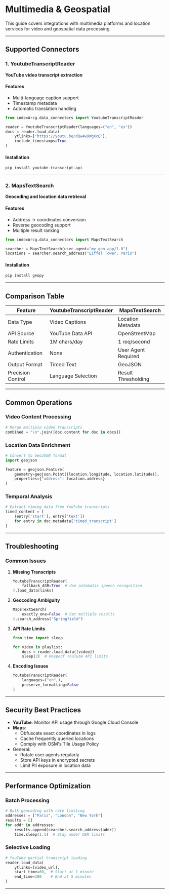# Multimedia & Geospatial

This guide covers integrations with multimedia platforms and location services for video and geospatial data processing.

---

## Supported Connectors

### 1. YoutubeTranscriptReader

**YouTube video transcript extraction**

#### Features

- Multi-language caption support
- Timestamp metadata
- Automatic translation handling

```python
from indoxArcg.data_connectors import YoutubeTranscriptReader

reader = YoutubeTranscriptReader(languages=("en", "es"))
docs = reader.load_data(
    ytlinks=["https://youtu.be/dQw4w9WgXcQ"],
    include_timestamps=True
)
```

#### Installation

```bash
pip install youtube-transcript-api
```

---

### 2. MapsTextSearch

**Geocoding and location data retrieval**

#### Features

- Address → coordinates conversion
- Reverse geocoding support
- Multiple result ranking

```python
from indoxArcg.data_connectors import MapsTextSearch

searcher = MapsTextSearch(user_agent="my-geo-app/1.0")
locations = searcher.search_address("Eiffel Tower, Paris")
```

#### Installation

```bash
pip install geopy
```

---

## Comparison Table

| Feature           | YoutubeTranscriptReader | MapsTextSearch      |
| ----------------- | ----------------------- | ------------------- |
| Data Type         | Video Captions          | Location Metadata   |
| API Source        | YouTube Data API        | OpenStreetMap       |
| Rate Limits       | 1M chars/day            | 1 req/second        |
| Authentication    | None                    | User Agent Required |
| Output Format     | Timed Text              | GeoJSON             |
| Precision Control | Language Selection      | Result Thresholding |

---

## Common Operations

### Video Content Processing

```python
# Merge multiple video transcripts
combined = "\n".join([doc.content for doc in docs])
```

### Location Data Enrichment

```python
# Convert to GeoJSON format
import geojson

feature = geojson.Feature(
    geometry=geojson.Point((location.longitude, location.latitude)),
    properties={"address": location.address}
)
```

### Temporal Analysis

```python
# Extract timing data from YouTube transcripts
timed_content = [
    (entry['start'], entry['text'])
    for entry in doc.metadata['timed_transcript']
]
```

---

## Troubleshooting

### Common Issues

1. **Missing Transcripts**

   ```python
   YoutubeTranscriptReader(
       fallback_ASR=True  # Use automatic speech recognition
   ).load_data(links)
   ```

2. **Geocoding Ambiguity**

   ```python
   MapsTextSearch(
       exactly_one=False  # Get multiple results
   ).search_address("Springfield")
   ```

3. **API Rate Limits**

   ```python
   from time import sleep

   for video in playlist:
       docs = reader.load_data([video])
       sleep(2)  # Respect YouTube API limits
   ```

4. **Encoding Issues**
   ```python
   YoutubeTranscriptReader(
       languages=("en",),
       preserve_formatting=False
   )
   ```

---

## Security Best Practices

- **YouTube**: Monitor API usage through Google Cloud Console
- **Maps**:
  - Obfuscate exact coordinates in logs
  - Cache frequently queried locations
  - Comply with OSM's Tile Usage Policy
- General:
  - Rotate user agents regularly
  - Store API keys in encrypted secrets
  - Limit PII exposure in location data

---

## Performance Optimization

### Batch Processing

```python
# Bulk geocoding with rate limiting
addresses = ["Paris", "London", "New York"]
results = []
for addr in addresses:
    results.append(searcher.search_address(addr))
    time.sleep(1.1)  # Stay under OSM limits
```

### Selective Loading

```python
# YouTube partial transcript loading
reader.load_data(
    ytlinks=[video_url],
    start_time=60,  # Start at 1 minute
    end_time=300    # End at 5 minutes
)
```

---
